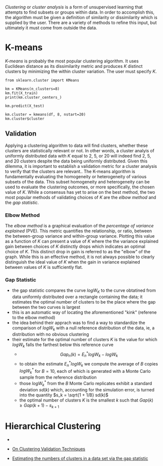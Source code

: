 _Clustering_ or _cluster analysis_ is a form of unsupervised learning that attempts to find subsets or groups within data. In order to accomplish this, the algorithm must be given a definition of similarity or dissimilarity which is supplied by the user. There are a variety of methods to refine this input, but ultimately it must come from outside the data.

# K-means

_K-means_ is probably the most popular clustering algorithm. It uses Euclidean distance as its dissimilarity metric and produces $K$ distinct clusters by minimizing the within cluster variation. The user must specify $K$.

```{python}
from sklearn.cluster import KMeans

km = KMeans(n_clusters=8)
km.fit(X_train)
print(km.cluster_centers_)

km.predict(X_test)
```

```{r}
km.cluster = kmeans(df, 8, nstart=20)
km.cluster$cluster
```

## Validation

Applying a clustering algorithm to data will find clusters, whether these clusters are statistically relevant or not. In other words, a cluster analyis of uniformly distributed data with $K$ equal to 2, 5, or 20 will indeed find 2, 5, and 20 clusters despite the data being uniformly distributed. Given this dilemma, it is important to establish a validation metric for a cluster analysis to verify that the clusters are relevant.. The K-means algorithm is fundamentally evaluating the homogeneity or heterogeneity of various subsets of the data. This subset homogeneity and heterogeneity can be used to evaluate the clustering outcomes, or more specifically, the chosen value of $K$. While a consensus has yet to arise on the best method, the two most popular methods of validating choices of $K$ are the _elbow method_ and the _gap statistic_.

### Elbow Method

The _elbow method_ is a graphical evaluation of the _percentage of variance explained_ (PVE). This metric quantifies the relationship, or ratio, between the between-group variance and within-group variance. Plotting this value as a function of $K$ can present a value of $K$ where the the variance explained gain between choices of $K$ distinctly drops which indicates an optimal choice of $K$. This distinct drop in gain is referred to as the "elbow" of the graph. While this is an effective method, it is not always possible to clearly distinguish the ideal value of $K$ when the gain in variance explained between values of $K$ is sufficiently flat.

### Gap Statistic

- the gap statistic compares the curve $log W_K$ to the curve obtatined from data uniformly distributed over a rectangle containing the data; it estimates the optimal number of clusters to be the place where the gap between the two curves is largest
- this is an automatic way of locating the aforementioned "kink" (referene to the elbow method)
- the idea behind their apprach was to find a way to standardize the comparison of $log W_k$ with a null reference distribution of the data, ie, a distribution with no obvious clustering
- their estimate for the optimal number of clusters $K$ is the value for which $log W_k$ falls the farthest below this reference curve
    - $$Gap_n (k) = E^*_n {log W_k} - log W_k$$
    - to obtain the estimate $E^*_n {log W_k}$ we compute the average of $B$ copies $log W^*_k$ for $B=10$, each of which is generated with a Monte Carlo sample from the reference distribution
    - those $log W^*_k$ from the $B$ Monte Carlo replicates exhibit a standard deviation $sd(k)$ which, accounting for the simulation error, is turned into the quantity $s_k = \sqrt{1 + 1/B} sd(k)$
    - the optimal number of clusters $K$ is the smallest $k$ such that $Gap(k) \geq Gap(k + 1) - s_{k + 1}$

# Hierarchical Clustering

- 


- [On Clustering Validation Techniques](http://web.itu.edu.tr/sgunduz/courses/verimaden/paper/validity_survey.pdf)
- [Estimating the numbers of clusters in a data set via the gap statistic](http://www.stanford.edu/~hastie/Papers/gap.pdf)
